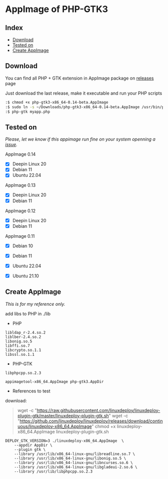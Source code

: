 # AppImage of PHP-GTK3

## Index

 - [Download](https://github.com/scorninpc/php-gtk3/blob/master/docs/appimage.md#download)
 - [Tested on](https://github.com/scorninpc/php-gtk3/blob/master/docs/appimage.md#tested-on)
 - [Create AppImage](https://github.com/scorninpc/php-gtk3/blob/master/docs/appimage.md#create-appimage)

## Download

You can find all PHP + GTK extension in AppImage package on [releases](https://github.com/scorninpc/php-gtk3/releases) page

Just download the last release, make it executable and run your PHP scripts

```sh
:$ chmod +x php-gtk3-x86_64-0.14-beta.AppImage
:$ sudo ln -s ~/Downloads/php-gtk3-x86_64-0.14-beta.AppImage /usr/bin/php-gtk
:$ php-gtk myapp.php
```

## Tested on

_Please, let we know if this appimage run fine on your system openning a [issue](https://github.com/scorninpc/php-gtk3/issues)._



AppImage 0.14

- [x] Deepin Linux 20
- [x] Debian 11
- [x] Ubuntu 22.04

AppImage 0.13

- [x] Deepin Linux 20
- [x] Debian 11

AppImage 0.12

- [x] Deepin Linux 20
- [x] Debian 11

AppImage 0.11

- [x] Debian 10
- [x] Debian 11
- [x] Ubuntu 22.04
- [x] Ubuntu 21.10


## Create AppImage

_This is for my reference only._

add libs to PHP in ./lib

- PHP
```
libldap_r-2.4.so.2
liblber-2.4.so.2
libonig.so.5
libffi.so.7
libcrypto.so.1.1
libssl.so.1.1
```

- PHP-GTK
```
libphpcpp.so.2.3
```

`appimagetool-x86_64.AppImage php-gtk3.AppDir`


- References to test

download:

> wget -c "https://raw.githubusercontent.com/linuxdeploy/linuxdeploy-plugin-gtk/master/linuxdeploy-plugin-gtk.sh"
> wget -c "https://github.com/linuxdeploy/linuxdeploy/releases/download/continuous/linuxdeploy-x86_64.AppImage"
> chmod +x linuxdeploy-x86_64.AppImage linuxdeploy-plugin-gtk.sh

```
DEPLOY_GTK_VERSION=3 ./linuxdeploy-x86_64.AppImage  \
	--appdir AppDir \
	--plugin gtk \
	--library /usr/lib/x86_64-linux-gnu/libreadline.so.7 \
	--library /usr/lib/x86_64-linux-gnu/libonig.so.5 \
	--library /usr/lib/x86_64-linux-gnu/libncurses.so.6 \
	--library /usr/lib/x86_64-linux-gnu/libgladeui-2.so.6 \
	--library /usr/lib/libphpcpp.so.2.3
```
